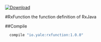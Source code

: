 [ ![Download](https://api.bintray.com/packages/yalezheng/maven/RxFunction/images/download.svg) ](https://bintray.com/yalezheng/maven/RxFunction/_latestVersion)

#RxFunction
the function definition of RxJava

##Compile
```gradle
  compile "io.yale:rxfunction:1.0.0"
```
